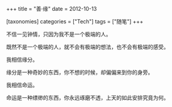 +++
title = "善·缘"
date = 2012-10-13

[taxonomies]
categories = ["Tech"]
tags = ["随笔"]
+++

不信一见钟情，只因为我不是一个极端的人。

既然不是一个极端的人，就不会有极端的想法，也不会有极端的感受。

我相信缘分。

缘分是一种奇妙的东西，你不想的时候，却偏偏来到你的身旁。

我相信命运。

命运是一种缥缈的东西，你永远琢磨不透，上天的如此安排究竟为何。

